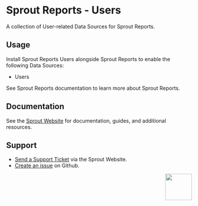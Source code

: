 # Sprout Reports - Users

A collection of User-related Data Sources for Sprout Reports.

## Usage

Install Sprout Reports Users alongside Sprout Reports to enable the following Data Sources:

- Users  

See Sprout Reports documentation to learn more about Sprout Reports.

## Documentation

See the [Sprout Website](https://sprout.barrelstrengthdesign.com/craft-plugins/reports/docs) for documentation, guides, and additional resources. 

## Support

- [Send a Support Ticket](https://sprout.barrelstrengthdesign.com/craft-plugins/request/support) via the Sprout Website.
- [Create an issue](https://github.com/barrelstrength/craft-sprout-reports-users/issues) on Github.

<a href="https://sprout.barrelstrengthdesign.com" target="_blank">
  <img src="https://sprout.barrelstrengthdesign.com/content/plugins/sprout-icon.svg" width="72" align="right">
</a>